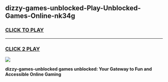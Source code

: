 
## dizzy-games-unblocked-Play-Unblocked-Games-Online-nk34g
<h3>
<a href="https://premium76.site?title=dizzy-games-unblocked&ref=24A">CLICK TO PLAY</a></h3>
<hr>

<h3>
<a href="https://premium76.site?title=dizzy-games-unblocked&ref=24A">CLICK 2 PLAY</a>
  
</h3>

<a href="https://premium76.site?title=dizzy-games-unblocked&ref=24A"><img src="https://clearcache.store/games.png"></a>


**dizzy-games-unblocked games unblocked: Your Gateway to Fun and Accessible Online Gaming**
